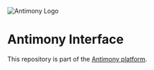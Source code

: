 ![Antimony Logo](https://antimony-team.github.io/antimony/images/logo.svg)

# Antimony Interface

This repository is part of the [Antimony platform](https://github.com/antimony-team/antimony).
